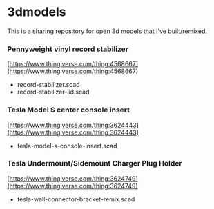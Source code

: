 # 3dmodels

This is a sharing repository for open 3d models that I've built/remixed. 

### Pennyweight vinyl record stabilizer
[https://www.thingiverse.com/thing:4568667](https://www.thingiverse.com/thing:4568667)
- record-stabilizer.scad
- record-stabilizer-lid.scad


### Tesla Model S center console insert
[https://www.thingiverse.com/thing:3624443](https://www.thingiverse.com/thing:3624443)
- tesla-model-s-console-insert.scad


### Tesla Undermount/Sidemount Charger Plug Holder
[https://www.thingiverse.com/thing:3624749](https://www.thingiverse.com/thing:3624749)
- tesla-wall-connector-bracket-remix.scad